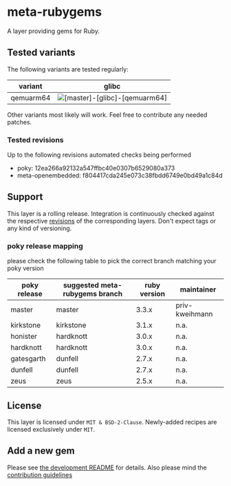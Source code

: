 # meta-rubygems

A layer providing gems for Ruby.

## Tested variants

The following variants are tested regularly:

| variant   | glibc                                                                                                                                         |
| --------- | --------------------------------------------------------------------------------------------------------------------------------------------- |
| qemuarm64 | ![[master]-[glibc]-[qemuarm64]](https://github.com/priv-kweihmann/meta-rubygems/workflows/%5Bmaster%5D-%5Bglibc%5D-%5Bqemuarm64%5D/badge.svg) |

Other variants most likely will work.
Feel free to contribute any needed patches.

### Tested revisions

Up to the following revisions automated checks being performed

* poky: 12ea266a92132a547ffbc40e0307b6529080a373
* meta-openembedded: f804417cda245e073c38fbdd6749e0bd49a1c84d

## Support

This layer is a rolling release.
Integration is continuously checked against the respective [revisions](#tested-revisions) of the corresponding layers.
Don't expect tags or any kind of versioning.

### poky release mapping

please check the following table to pick the correct branch matching your poky version

| poky release | suggested meta-rubygems branch | ruby version | maintainer     |
| ------------ | ------------------------------ | ------------ | -------------- |
| master       | master                         | 3.3.x        | priv-kweihmann |
| kirkstone    | kirkstone                      | 3.1.x        | n.a.           |
| honister     | hardknott                      | 3.0.x        | n.a.           |
| hardknott    | hardknott                      | 3.0.x        | n.a.           |
| gatesgarth   | dunfell                        | 2.7.x        | n.a.           |
| dunfell      | dunfell                        | 2.7.x        | n.a.           |
| zeus         | zeus                           | 2.5.x        | n.a.           |

## License

This layer is licensed under `MIT & BSD-2-Clause`.
Newly-added recipes are licensed exclusively under `MIT`.

## Add a new gem

Please see [the development README](scripts/README.md) for details.
Also please mind the [contribution guidelines](CONTRIBUTING.md)
